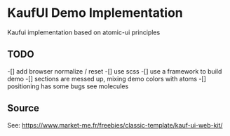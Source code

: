 # KaufUI Demo Implementation

Kaufui implementation based on atomic-ui principles

## TODO

-[] add browser normalize / reset
-[] use scss
-[] use a framework to build demo
-[] sections are messed up, mixing demo colors with atoms
-[] positioning has some bugs see molecules

## Source

See: https://www.market-me.fr/freebies/classic-template/kauf-ui-web-kit/
